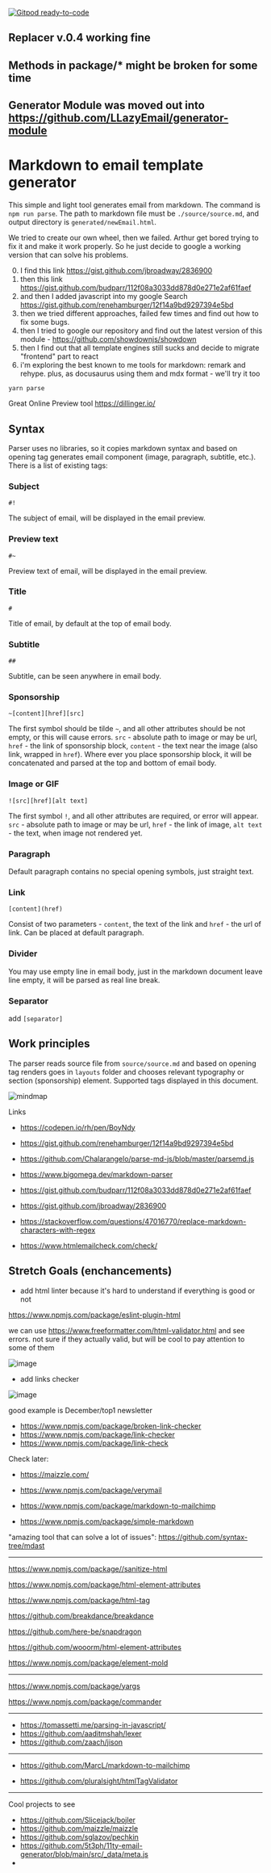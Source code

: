 [![Gitpod ready-to-code](https://img.shields.io/badge/Gitpod-ready--to--code-blue?logo=gitpod)](https://gitpod.io/#https://github.com/atherdon/markdown-to-email)


## Replacer v.0.4 working fine

## Methods in package/* might be broken for some time

## Generator Module was moved out into https://github.com/LLazyEmail/generator-module

# Markdown to email template generator
This simple and light tool generates email from markdown. 
The command is `npm run parse`. 
The path to markdown file must be `./source/source.md`, and output directory is `generated/newEmail.html`.

We tried to create our own wheel, then we failed.
Arthur get bored trying to fix it and make it work properly.
So he just decide to google a working version that can solve his problems.

0. I find this link https://gist.github.com/jbroadway/2836900
1. then this link https://gist.github.com/budparr/112f08a3033dd878d0e271e2af61faef
2. and then I added javascript into my google Search https://gist.github.com/renehamburger/12f14a9bd9297394e5bd
3. then we tried different approaches, failed few times and find out how to fix some bugs.
4. then I tried to google our repository and find out the latest version of this module - https://github.com/showdownjs/showdown
5. then I find out that all template engines still sucks and decide to migrate "frontend" part to react
6. i'm exploring the best known to me tools for markdown: remark and rehype. plus, as docusaurus using them and mdx format - we'll try it too

`yarn parse`


Great Online Preview tool https://dillinger.io/


## Syntax
Parser uses no libraries, so it copies markdown syntax and based on opening tag generates email component (image, paragraph, subtitle, etc.). There is a list of existing tags:

### Subject
```
#!
```
The subject of email, will be displayed in the email preview.

### Preview text
```
#~
```
Preview text of email, will be displayed in the email preview.

### Title
```
#
```
Title of email, by default at the top of email body.

### Subtitle
```
##
```
Subtitle, can be seen anywhere in email body.

### Sponsorship
```
~[content][href][src]
```
The first symbol should be tilde `~`, and all other attributes should be not empty, or this will cause errors. `src` - absolute path to image or may be url, `href` - the link of sponsorship block, `content` - the text near the image (also link, wrapped in `href`). Where ever you place sponsorship block, it will be concatenated and parsed at the top and bottom of email body.

### Image or GIF
```
![src][href][alt text]
```
The first symbol `!`, and all other attributes are required, or error will appear. `src` - absolute path to image or may be url, `href` - the link of image, `alt text` - the text, when image not rendered yet.

### Paragraph
Default paragraph contains no special opening symbols, just straight text.

### Link
```
[content](href)
```
Consist of two parameters - `content`, the text of the link and `href` - the url of link. Can be placed at default paragraph.

### Divider
You may use empty line in email body, just in the markdown document leave line empty, it will be parsed as real line break.

### Separator
add `[separator]`

## Work principles
The parser reads source file from `source/source.md` and based on opening tag renders goes in `layouts` folder and chooses relevant typography or section (sponsorship) element. Supported tags displayed in this document.

![mindmap](https://github.com/atherdon/markdown-to-email/blob/main/MindMap1.png?raw=true)



Links
- https://codepen.io/rh/pen/BoyNdy
- https://gist.github.com/renehamburger/12f14a9bd9297394e5bd
- https://github.com/Chalarangelo/parse-md-js/blob/master/parsemd.js
- https://www.bigomega.dev/markdown-parser
- https://gist.github.com/budparr/112f08a3033dd878d0e271e2af61faef
- https://gist.github.com/jbroadway/2836900
- https://stackoverflow.com/questions/47016770/replace-markdown-characters-with-regex


- https://www.htmlemailcheck.com/check/


## Stretch Goals (enchancements)

- add html linter
because it's hard to understand if everything is good or not

https://www.npmjs.com/package/eslint-plugin-html

we can use https://www.freeformatter.com/html-validator.html and see errors. not sure if they actually valid, but will be cool to pay attention to some of them

![image](https://user-images.githubusercontent.com/1469198/96992186-2fd57b00-1532-11eb-8709-f18dde099c7c.png)

- add links checker

![image](https://user-images.githubusercontent.com/1469198/101926544-f937ea80-3bdb-11eb-8df8-0ca4250c54b0.png)


good example is December/top1 newsletter

- https://www.npmjs.com/package/broken-link-checker
- https://www.npmjs.com/package/link-checker
- https://www.npmjs.com/package/link-check



Check later:
- https://maizzle.com/
- https://www.npmjs.com/package/verymail
- https://www.npmjs.com/package/markdown-to-mailchimp

- https://www.npmjs.com/package/simple-markdown

"amazing tool that can solve a lot of issues": https://github.com/syntax-tree/mdast


----

https://www.npmjs.com/package//sanitize-html

https://www.npmjs.com/package/html-element-attributes

https://www.npmjs.com/package/html-tag

https://github.com/breakdance/breakdance

https://github.com/here-be/snapdragon

https://github.com/wooorm/html-element-attributes

https://www.npmjs.com/package/element-mold

---

https://www.npmjs.com/package/yargs

https://www.npmjs.com/package/commander

---

- https://tomassetti.me/parsing-in-javascript/
- https://github.com/aaditmshah/lexer
- https://github.com/zaach/jison


----


- https://github.com/MarcL/markdown-to-mailchimp

- https://github.com/pluralsight/htmlTagValidator


----
Cool projects to see

- https://github.com/Slicejack/bojler
- https://github.com/maizzle/maizzle
- https://github.com/sglazov/pechkin
- https://github.com/5t3ph/11ty-email-generator/blob/main/src/_data/meta.js
- 
